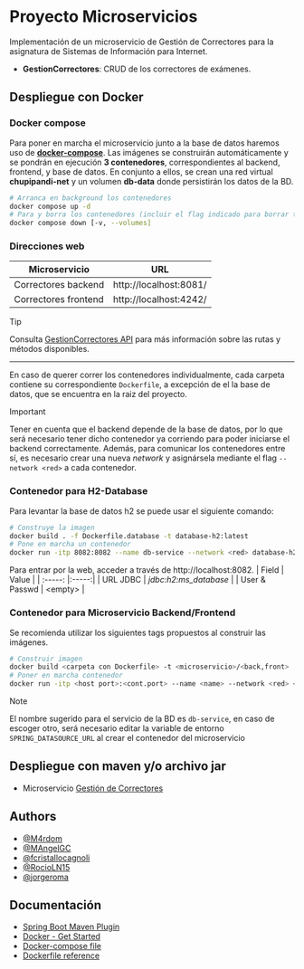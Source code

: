 
# Proyecto Microservicios

Implementación de un microservicio de Gestión de Correctores para la asignatura de Sistemas de Información para Internet.
- **GestionCorrectores**: CRUD de los correctores de exámenes.
<!-- Proyecto futuro: implementar Gestion de Usuarios -->
<!-- - **GestionUsuarios**: CRUD de usuarios de la aplicación. Permitirá a cada usuario a cambiar sus datos de contacto y cambiar su contraseña en caso de que se le olvide. Permitirá hacer login y generará el token de autenticación para el acceso a los servicios Web. -->

## Despliegue con Docker
### Docker compose
Para poner en marcha el microservicio junto a la base de datos haremos uso de **[docker-compose](https://docs.docker.com/compose/gettingstarted/)**. Las imágenes se construirán automáticamente y se pondrán en ejecución **3 contenedores**, correspondientes al backend, frontend, y base de datos. En conjunto a ellos, se crean una red virtual **chupipandi-net** y un volumen **db-data** donde persistirán los datos de la BD.

```bash
# Arranca en background los contenedores
docker compose up -d
# Para y borra los contenedores (incluir el flag indicado para borrar tambien el volumen de datos)
docker compose down [-v, --volumes]
```

### Direcciones web
| Microservicio | URL |
| -------- | --- |
| Correctores backend | http://localhost:8081/ |
| Correctores frontend | http://localhost:4242/ |

> [!Tip]
> Consulta [GestionCorrectores API](GestionCorrectores/.docs/API-Reference.md) para más información sobre las rutas y métodos disponibles.

---

En caso de querer correr los contenedores individualmente, cada carpeta contiene su correspondiente `Dockerfile`, a excepción de el la base de datos, que se encuentra en la raiz del proyecto.

> [!Important]
> Tener en cuenta que el backend depende de la base de datos, por lo que será necesario tener dicho contenedor ya corriendo para poder iniciarse el backend correctamente. Además, para comunicar los contenedores entre sí, es necesario crear una nueva *network* y asignársela mediante el flag `--network <red>` a cada contenedor.

### Contenedor para H2-Database

Para levantar la base de datos h2 se puede usar el siguiente comando:
```bash
# Construye la imagen
docker build . -f Dockerfile.database -t database-h2:latest
# Pone en marcha un contenedor
docker run -itp 8082:8082 --name db-service --network <red> database-h2:latest
```
Para entrar por la web, acceder a través de http://localhost:8082.
| Field | Value |
| :-----: |:-----:|
| URL JDBC | *jdbc:h2:ms_database* |
| User & Passwd  | \<empty> |

### Contenedor para Microservicio Backend/Frontend
Se recomienda utilizar los siguientes tags propuestos al construir las imágenes.
```bash
# Construir imagen
docker build <carpeta con Dockerfile> -t <microservicio>/<back,front>
# Poner en marcha contenedor
docker run -itp <host port>:<cont.port> --name <name> --network <red> <image>
```
> [!Note]
> El nombre sugerido para el servicio de la BD es `db-service`, en caso de escoger otro, será necesario editar la variable de entorno `SPRING_DATASOURCE_URL` al crear el contenedor del microservicio

## Despliegue con maven y/o archivo jar

- Microservicio [Gestión de Correctores](GestionCorrectores/.docs/README.corr.md)

## Authors

- [@M4rdom](https://www.github.com/M4rdom)
- [@MAngelGC](https://www.github.com/MAngelGC)
- [@fcristallocagnoli](https://www.github.com/fcristallocagnoli)
- [@RocioLN15](https://github.com/RocioLN15)
- [@jorgeroma](https://github.com/jorgeroma)

## Documentación

- [Spring Boot Maven Plugin](https://docs.spring.io/spring-boot/docs/current/maven-plugin/reference/htmlsingle/)
- [Docker - Get Started](https://docs.docker.com/get-started/)
- [Docker-compose file](https://docs.docker.com/compose/compose-file/03-compose-file/)
- [Dockerfile reference](https://docs.docker.com/engine/reference/builder)